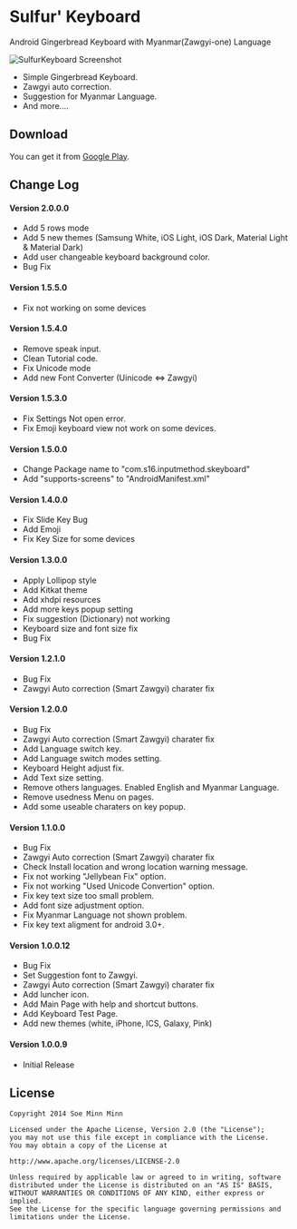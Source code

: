Sulfur' Keyboard
==============
Android Gingerbread Keyboard with Myanmar(Zawgyi-one) Language

![SulfurKeyboard Screenshot][1]

- Simple Gingerbread Keyboard.
- Zawgyi auto correction.
- Suggestion for Myanmar Language.
- And more....

## Download

You can get it from [Google Play](https://play.google.com/store/apps/details?id=com.s16.inputmethod.skeyboard).

## Change Log

#### Version 2.0.0.0
- Add 5 rows mode
- Add 5 new themes (Samsung White, iOS Light, iOS Dark, Material Light & Material Dark)
- Add user changeable keyboard background color.
- Bug Fix

#### Version 1.5.5.0
- Fix not working on some devices

#### Version 1.5.4.0
- Remove speak input.
- Clean Tutorial code.
- Fix Unicode mode
- Add new Font Converter (Uinicode <=> Zawgyi)

#### Version 1.5.3.0
- Fix Settings Not open error.
- Fix Emoji keyboard view not work on some devices.

#### Version 1.5.0.0
- Change Package name to "com.s16.inputmethod.skeyboard"
- Add "supports-screens" to "AndroidManifest.xml"

#### Version 1.4.0.0
- Fix Slide Key Bug
- Add Emoji
- Fix Key Size for some devices

#### Version 1.3.0.0
- Apply Lollipop style
- Add Kitkat theme
- Add xhdpi resources
- Add more keys popup setting
- Fix suggestion (Dictionary) not working
- Keyboard size and font size fix
- Bug Fix

#### Version 1.2.1.0
- Bug Fix
- Zawgyi Auto correction (Smart Zawgyi) charater fix

#### Version 1.2.0.0
- Bug Fix
- Zawgyi Auto correction (Smart Zawgyi) charater fix
- Add Language switch key.
- Add Language switch modes setting.
- Keyboard Height adjust fix.
- Add Text size setting.
- Remove others languages. Enabled English and Myanmar Language.
- Remove usedness Menu on pages.
- Add some useable charaters on key popup.

#### Version 1.1.0.0
- Bug Fix
- Zawgyi Auto correction (Smart Zawgyi) charater fix
- Check Install location and wrong location warning message.
- Fix not working "Jellybean Fix" option.
- Fix not working "Used Unicode Convertion" option.
- Fix key text size too small problem.
- Add font size adjustment option.
- Fix Myanmar Language not shown problem.
- Fix key text aligment for android 3.0+.

#### Version 1.0.0.12
- Bug Fix
- Set Suggestion font to Zawgyi.
- Zawgyi Auto correction (Smart Zawgyi) charater fix
- Add luncher icon.
- Add Main Page with help and shortcut buttons.
- Add Keyboard Test Page.
- Add new themes (white, iPhone, ICS, Galaxy, Pink)

#### Version 1.0.0.9
- Initial Release

License
-------

    Copyright 2014 Soe Minn Minn

    Licensed under the Apache License, Version 2.0 (the "License");
    you may not use this file except in compliance with the License.
    You may obtain a copy of the License at

    http://www.apache.org/licenses/LICENSE-2.0

    Unless required by applicable law or agreed to in writing, software
    distributed under the License is distributed on an "AS IS" BASIS,
    WITHOUT WARRANTIES OR CONDITIONS OF ANY KIND, either express or implied.
    See the License for the specific language governing permissions and
    limitations under the License.

[1]: https://raw.github.com/soeminnminn/SulfurKeyboard/master/screenshot.jpg
